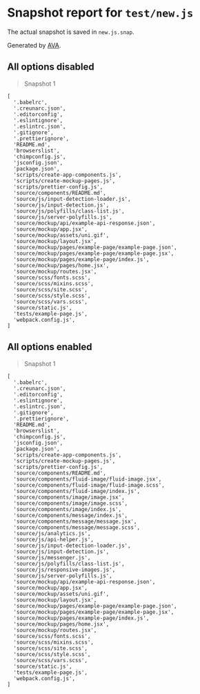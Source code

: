 # Snapshot report for `test/new.js`

The actual snapshot is saved in `new.js.snap`.

Generated by [AVA](https://ava.li).

## All options disabled

> Snapshot 1

    [
      '.babelrc',
      '.creunarc.json',
      '.editorconfig',
      '.eslintignore',
      '.eslintrc.json',
      '.gitignore',
      '.prettierignore',
      'README.md',
      'browserslist',
      'chimpconfig.js',
      'jsconfig.json',
      'package.json',
      'scripts/create-app-components.js',
      'scripts/create-mockup-pages.js',
      'scripts/prettier-config.js',
      'source/components/README.md',
      'source/js/input-detection-loader.js',
      'source/js/input-detection.js',
      'source/js/polyfills/class-list.js',
      'source/js/server-polyfills.js',
      'source/mockup/api/example-api-response.json',
      'source/mockup/app.jsx',
      'source/mockup/assets/uni.gif',
      'source/mockup/layout.jsx',
      'source/mockup/pages/example-page/example-page.json',
      'source/mockup/pages/example-page/example-page.jsx',
      'source/mockup/pages/example-page/index.js',
      'source/mockup/pages/home.jsx',
      'source/mockup/routes.jsx',
      'source/scss/fonts.scss',
      'source/scss/mixins.scss',
      'source/scss/site.scss',
      'source/scss/style.scss',
      'source/scss/vars.scss',
      'source/static.js',
      'tests/example-page.js',
      'webpack.config.js',
    ]

## All options enabled

> Snapshot 1

    [
      '.babelrc',
      '.creunarc.json',
      '.editorconfig',
      '.eslintignore',
      '.eslintrc.json',
      '.gitignore',
      '.prettierignore',
      'README.md',
      'browserslist',
      'chimpconfig.js',
      'jsconfig.json',
      'package.json',
      'scripts/create-app-components.js',
      'scripts/create-mockup-pages.js',
      'scripts/prettier-config.js',
      'source/components/README.md',
      'source/components/fluid-image/fluid-image.jsx',
      'source/components/fluid-image/fluid-image.scss',
      'source/components/fluid-image/index.js',
      'source/components/image/image.jsx',
      'source/components/image/image.scss',
      'source/components/image/index.js',
      'source/components/message/index.js',
      'source/components/message/message.jsx',
      'source/components/message/message.scss',
      'source/js/analytics.js',
      'source/js/api-helper.js',
      'source/js/input-detection-loader.js',
      'source/js/input-detection.js',
      'source/js/messenger.js',
      'source/js/polyfills/class-list.js',
      'source/js/responsive-images.js',
      'source/js/server-polyfills.js',
      'source/mockup/api/example-api-response.json',
      'source/mockup/app.jsx',
      'source/mockup/assets/uni.gif',
      'source/mockup/layout.jsx',
      'source/mockup/pages/example-page/example-page.json',
      'source/mockup/pages/example-page/example-page.jsx',
      'source/mockup/pages/example-page/index.js',
      'source/mockup/pages/home.jsx',
      'source/mockup/routes.jsx',
      'source/scss/fonts.scss',
      'source/scss/mixins.scss',
      'source/scss/site.scss',
      'source/scss/style.scss',
      'source/scss/vars.scss',
      'source/static.js',
      'tests/example-page.js',
      'webpack.config.js',
    ]
